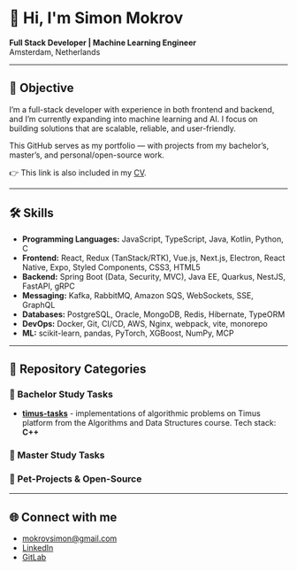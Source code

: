 # 👋 Hi, I'm Simon Mokrov  

**Full Stack Developer | Machine Learning Engineer**  
Amsterdam, Netherlands  

---

## 🎯 Objective  
I’m a full-stack developer with experience in both frontend and backend, and I’m currently expanding into machine learning and AI. I focus on building solutions that are scalable, reliable, and user-friendly.

This GitHub serves as my portfolio — with projects from my bachelor’s, master’s, and personal/open-source work.

👉 This link is also included in my [CV](./Full-stack/Mokrov_Simon_Fullstack_CV.pdf).

---

## 🛠 Skills  
- **Programming Languages:** JavaScript, TypeScript, Java, Kotlin, Python, C
- **Frontend:** React, Redux (TanStack/RTK), Vue.js, Next.js, Electron, React Native, Expo, Styled Components, CSS3, HTML5
- **Backend:** Spring Boot (Data, Security, MVC), Java EE, Quarkus, NestJS, FastAPI, gRPC 
- **Messaging:** Kafka, RabbitMQ, Amazon SQS, WebSockets, SSE, GraphQL 
- **Databases:** PostgreSQL, Oracle, MongoDB, Redis, Hibernate, TypeORM
- **DevOps:** Docker, Git, CI/CD, AWS, Nginx, webpack, vite, monorepo
- **ML:** scikit-learn, pandas, PyTorch, XGBoost, NumPy, MCP

---

## 📂 Repository Categories  

### 📘 Bachelor Study Tasks  
- **[timus-tasks](https://github.com/semwett0301/timus-tasks)** - implementations of algorithmic problems on Timus platform from the Algorithms and Data Structures course. Tech stack: **C++**

### 📗 Master Study Tasks  
  

### 🐾 Pet-Projects & Open-Source  


---

## 🌐 Connect with me  
- mokrovsimon@gmail.com
- [LinkedIn](https://www.linkedin.com/in/sem-wett)  
- [GitLab](https://gitlab.com/semen.mokrov)  
